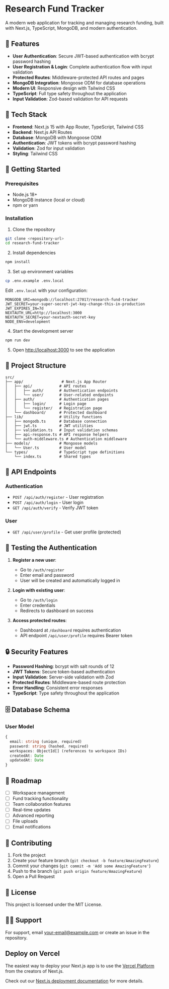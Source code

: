 # Research Fund Tracker

A modern web application for tracking and managing research funding, built with Next.js, TypeScript, MongoDB, and modern authentication.

## 🎯 Features

- **User Authentication**: Secure JWT-based authentication with bcrypt password hashing
- **User Registration & Login**: Complete authentication flow with input validation
- **Protected Routes**: Middleware-protected API routes and pages
- **MongoDB Integration**: Mongoose ODM for database operations
- **Modern UI**: Responsive design with Tailwind CSS
- **TypeScript**: Full type safety throughout the application
- **Input Validation**: Zod-based validation for API requests

## 🔧 Tech Stack

- **Frontend**: Next.js 15 with App Router, TypeScript, Tailwind CSS
- **Backend**: Next.js API Routes
- **Database**: MongoDB with Mongoose ODM
- **Authentication**: JWT tokens with bcrypt password hashing
- **Validation**: Zod for input validation
- **Styling**: Tailwind CSS

## 🚀 Getting Started

### Prerequisites

- Node.js 18+ 
- MongoDB instance (local or cloud)
- npm or yarn

### Installation

1. Clone the repository
```bash
git clone <repository-url>
cd research-fund-tracker
```

2. Install dependencies
```bash
npm install
```

3. Set up environment variables
```bash
cp .env.example .env.local
```

Edit `.env.local` with your configuration:
```env
MONGODB_URI=mongodb://localhost:27017/research-fund-tracker
JWT_SECRET=your-super-secret-jwt-key-change-this-in-production
JWT_EXPIRES_IN=7d
NEXTAUTH_URL=http://localhost:3000
NEXTAUTH_SECRET=your-nextauth-secret-key
NODE_ENV=development
```

4. Start the development server
```bash
npm run dev
```

5. Open [http://localhost:3000](http://localhost:3000) to see the application

## 📁 Project Structure

```
src/
├── app/                 # Next.js App Router
│   ├── api/            # API routes
│   │   ├── auth/       # Authentication endpoints
│   │   └── user/       # User-related endpoints
│   ├── auth/           # Authentication pages
│   │   ├── login/      # Login page
│   │   └── register/   # Registration page
│   └── dashboard/      # Protected dashboard
├── lib/                # Utility functions
│   ├── mongodb.ts      # Database connection
│   ├── jwt.ts          # JWT utilities
│   ├── validation.ts   # Input validation schemas
│   ├── api-response.ts # API response helpers
│   └── auth-middleware.ts # Authentication middleware
├── models/             # Mongoose models
│   └── User.ts         # User model
└── types/              # TypeScript type definitions
    └── index.ts        # Shared types
```

## 🔐 API Endpoints

### Authentication
- `POST /api/auth/register` - User registration
- `POST /api/auth/login` - User login
- `GET /api/auth/verify` - Verify JWT token

### User
- `GET /api/user/profile` - Get user profile (protected)

## 🧪 Testing the Authentication

1. **Register a new user**:
   - Go to `/auth/register`
   - Enter email and password
   - User will be created and automatically logged in

2. **Login with existing user**:
   - Go to `/auth/login`
   - Enter credentials
   - Redirects to dashboard on success

3. **Access protected routes**:
   - Dashboard at `/dashboard` requires authentication
   - API endpoint `/api/user/profile` requires Bearer token

## 🔒 Security Features

- **Password Hashing**: bcrypt with salt rounds of 12
- **JWT Tokens**: Secure token-based authentication
- **Input Validation**: Server-side validation with Zod
- **Protected Routes**: Middleware-based route protection
- **Error Handling**: Consistent error responses
- **TypeScript**: Type safety throughout the application

## 🗄️ Database Schema

### User Model
```typescript
{
  email: string (unique, required)
  password: string (hashed, required)
  workspaces: ObjectId[] (references to workspace IDs)
  createdAt: Date
  updatedAt: Date
}
```

## 🚧 Roadmap

- [ ] Workspace management
- [ ] Fund tracking functionality  
- [ ] Team collaboration features
- [ ] Real-time updates
- [ ] Advanced reporting
- [ ] File uploads
- [ ] Email notifications

## 🤝 Contributing

1. Fork the project
2. Create your feature branch (`git checkout -b feature/AmazingFeature`)
3. Commit your changes (`git commit -m 'Add some AmazingFeature'`)
4. Push to the branch (`git push origin feature/AmazingFeature`)
5. Open a Pull Request

## 📝 License

This project is licensed under the MIT License.

## 🙋‍♂️ Support

For support, email your-email@example.com or create an issue in the repository.

## Deploy on Vercel

The easiest way to deploy your Next.js app is to use the [Vercel Platform](https://vercel.com/new?utm_medium=default-template&filter=next.js&utm_source=create-next-app&utm_campaign=create-next-app-readme) from the creators of Next.js.

Check out our [Next.js deployment documentation](https://nextjs.org/docs/app/building-your-application/deploying) for more details.
